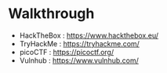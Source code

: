  # Walkthrough
- HackTheBox : https://www.hackthebox.eu/
- TryHackMe : https://tryhackme.com/
- picoCTF : https://picoctf.org/
- Vulnhub : https://www.vulnhub.com/
